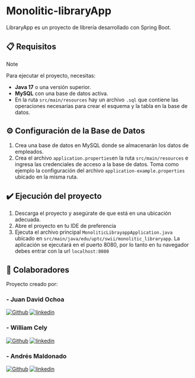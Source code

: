 # Monolitic-libraryApp

LibraryApp es un proyecto de librería desarrollado con Spring Boot.

## :clipboard: Requisitos
> [!NOTE]
>
> Para ejecutar el proyecto, necesitas:
>
>- **Java 17** o una versión superior.
>- **MySQL** con una base de datos activa.
>- En la ruta `src/main/resources` hay un archivo `.sql` que contiene las operaciones necesarias para crear el esquema y la tabla en la base de datos.

## :gear: Configuración de la Base de Datos

1. Crea una base de datos en MySQL donde se almacenarán los datos de empleados.
2. Crea el archivo `application.properties`en la ruta `src/main/resources` e ingresa las credenciales de acceso a la base de datos. Toma como ejemplo la configuración del archivo `application-example.properties` ubicado en la misma ruta.

## :heavy_check_mark: Ejecución del proyecto
1. Descarga el proyecto y asegúrate de que está en una ubicación adecuada.
2. Abre el proyecto en tu IDE de preferencia
3. Ejecuta el archivo principal `MonoliticLibrayappApplication.java` ubicado en `src/main/java/edu/uptc/swii/monolitic_libraryapp`.
La aplicación se ejecutará en el puerto 8080, por lo tanto en tu navegador debes entrar con la url `localhost:8080`

## :handshake: Colaboradores
Proyecto creado por:

### - Juan David Ochoa
[![Github](https://img.shields.io/badge/github-%2324292e.svg?&style=for-the-badge&logo=github&logoColor=white)](https://github.com/JuanDavid0)
[![linkedin](https://img.shields.io/badge/linkedin-0A66C2?style=for-the-badge&logo=linkedin&logoColor=white)](https://www.linkedin.com/in/juan-david-ochoa-pinilla/)
### - William Cely
[![Github](https://img.shields.io/badge/github-%2324292e.svg?&style=for-the-badge&logo=github&logoColor=white)](https://github.com/WilliamC111)
[![linkedin](https://img.shields.io/badge/linkedin-0A66C2?style=for-the-badge&logo=linkedin&logoColor=white)](https://www.linkedin.com/in/williamcelyl%C3%B3pez/)
### - Andrés Maldonado
[![Github](https://img.shields.io/badge/github-%2324292e.svg?&style=for-the-badge&logo=github&logoColor=white)](https://github.com/AndresMaldonado200338)
[![linkedin](https://img.shields.io/badge/linkedin-0A66C2?style=for-the-badge&logo=linkedin&logoColor=white)](https://www.linkedin.com/in/amaldonados/)